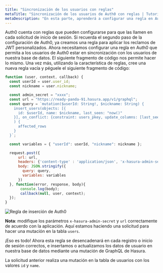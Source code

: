 ```yaml
---
title: "Sincronización de los usuarios con reglas"
metaTitle: "Sincronización de los usuarios de Auth0 con reglas | Tutorial de GraphQL de Hasura"
metaDescription: "En esta parte, aprenderá a configurar una regla en Auth0 que permita a los usuarios de Auth0 estar en sincronización con los usuarios de nuestra base de datos"
---
```


Auth0 cuenta con reglas que pueden configurarse para que las llamen en cada solicitud de inicio de sesión. Si recuerda el segundo paso de la configuración de Auth0, ya creamos una regla para aplicar los reclamos de JWT personalizados. Ahora necesitamos configurar una regla en Auth0 que permita a los usuarios de Auth0 estar en sincronización con los usuarios de nuestra base de datos. El siguiente fragmento de código nos permite hacer lo mismo. Una vez más, utilizando la característica de reglas, cree una nueva regla vacía y péguele el siguiente fragmento de código:

```javascript
function (user, context, callback) {
  const userId = user.user_id;
  const nickname = user.nickname;

  const admin_secret = "xxxx";
  const url = "https://ready-panda-91.hasura.app/v1/graphql";
  const query = `mutation($userId: String!, $nickname: String) {
    insert_users(objects: [{
      id: $userId, name: $nickname, last_seen: "now()"
    }], on_conflict: {constraint: users_pkey, update_columns: [last_seen, name]}
    ) {
      affected_rows
    }
  }`;

  const variables = { "userId": userId, "nickname": nickname };

  request.post({
      url: url,
      headers: {'content-type' : 'application/json', 'x-hasura-admin-secret': admin_secret},
      body: JSON.stringify({
        query: query,
        variables: variables
      })
  }, function(error, response, body){
       console.log(body);
       callback(null, user, context);
  });
}
```

![Regla de inserción de Auth0](https://graphql-engine-cdn.hasura.io/learn-hasura/assets/graphql-hasura/create-auth0-sync-rule.png)

**Nota**: modifique los parámetros `x-hasura-admin-secret` y `url` correctamente de acuerdo con la aplicación. Aquí estamos haciendo una solicitud para hacer una mutación en la tabla `users`.

¡Eso es todo! Ahora esta regla se desencadenará en cada registro o inicio de sesión correctos, e insertamos o actualizamos los datos de usuario en nuestra base de datos mediante una mutación de GraphQL de Hasura.

La solicitud anterior realiza una mutación en la tabla de usuarios con los valores `id` y `name`.
